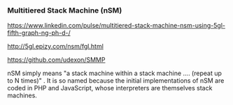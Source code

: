 ### Multitiered Stack Machine (nSM)

https://www.linkedin.com/pulse/multitiered-stack-machine-nsm-using-5gl-fifth-graph-ng-ph-d-/

http://5gl.epizy.com/nsm/fgl.html

https://github.com/udexon/SMMP

nSM simply means "a stack machine within a stack machine .... (repeat up to N times)" . It is so named because the initial implementations of nSM are coded in PHP and JavaScript, whose interpreters are themselves stack machines.
